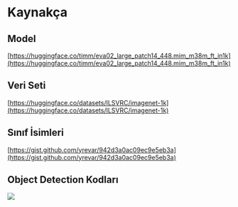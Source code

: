 # Kaynakça
## Model
[https://huggingface.co/timm/eva02_large_patch14_448.mim_m38m_ft_in1k](https://huggingface.co/timm/eva02_large_patch14_448.mim_m38m_ft_in1k)

## Veri Seti
[https://huggingface.co/datasets/ILSVRC/imagenet-1k](https://huggingface.co/datasets/ILSVRC/imagenet-1k)

## Sınıf İsimleri
[https://gist.github.com/yrevar/942d3a0ac09ec9e5eb3a](https://gist.github.com/yrevar/942d3a0ac09ec9e5eb3a)

## Object Detection Kodları
<img src=https://i.imgur.com/E2WNf1o.png>
